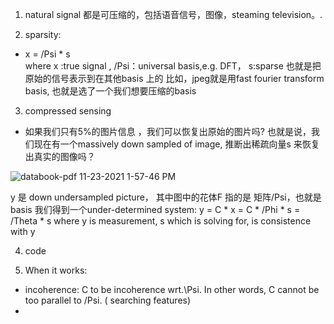 1. natural signal 都是可压缩的，包括语音信号，图像，steaming television。.

2. sparsity: 
+  x = /Psi * s  
  where x :true signal , /Psi：universal basis,e.g. DFT， s:sparse 
  也就是把原始的信号表示到在其他basis 上的
  比如，jpeg就是用fast fourier transform basis, 也就是选了一个我们想要压缩的basis

3.  compressed sensing
+ 如果我们只有5%的图片信息 ，我们可以恢复出原始的图片吗? 也就是说，我们现在有一个massively down sampled of image, 推断出稀疏向量s 来恢复出真实的图像吗？

![databook-pdf 11-23-2021 1-57-46 PM](https://user-images.githubusercontent.com/69283174/142965098-72057134-edaa-4e04-9c25-514825c645ac.png)


y 是 down undersampled picture， 其中图中的花体F 指的是 矩阵/Psi，也就是basis
我们得到一个under-determined system: y = C * x = C * /Phi * s = /Theta * s
where y is measurement, s  which is solving for, is consistence with y

4. code

5. When it works:
+ incoherence: C to be incoherence  wrt.\Psi. In other words, C cannot be too parallel to /Psi. ( searching features)
+

